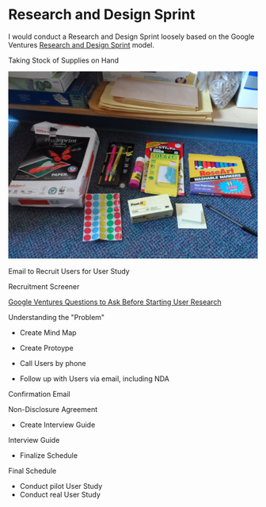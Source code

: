 # Research and Design Sprint

I would conduct a Research and Design Sprint loosely based on the Google Ventures [Research and Design Sprint](http://www.gv.com/sprint) model. 

Taking Stock of Supplies on Hand

![](design-sprint/supply-cabinet.jpg)

Email to Recruit Users for User Study

Recruitment Screener

[Google Ventures Questions to Ask Before Starting User Research](http://www.gv.com/lib/questions-to-ask-before-starting-user-research)

Understanding the "Problem"

* Create Mind Map
* Create Protoype

* Call Users by phone
* Follow up with Users via email, including NDA

Confirmation Email

Non-Disclosure Agreement

* Create Interview Guide

Interview Guide

* Finalize Schedule

Final Schedule

* Conduct pilot User Study
* Conduct real User Study









